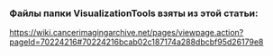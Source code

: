 
### Файлы папки VisualizationTools взяты из этой статьи:
https://wiki.cancerimagingarchive.net/pages/viewpage.action?pageId=70224216#70224216bcab02c187174a288dbcbf95d26179e8
